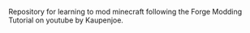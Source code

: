 Repository for learning to mod minecraft following the Forge Modding Tutorial on youtube by Kaupenjoe.
